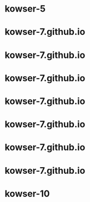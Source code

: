 # kowser-5
# kowser-7.github.io
# kowser-7.github.io
# kowser-7.github.io
# kowser-7.github.io
# kowser-7.github.io
# kowser-7.github.io
# kowser-7.github.io
# kowser-10
